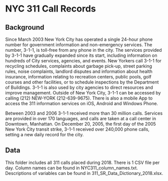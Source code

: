 # NYC 311 Call Records

## Background

Since March 2003 New York City has operated a single 24-hour phone number for government information and non-emergency services. The number, 3-1-1, is toll-free from any phone in the city. The services provided by 3-1-1 have gradually expanded since its start, including information on hundreds of City services, agencies, and events. New Yorkers call 3-1-1 for recycling schedules, complaints about garbage pick-up, street parking rules, noise complaints, landlord disputes and information about health insurance, information relating to recreation centers, public pools, golf courses and other facilities, or to schedule inspections by the Department of Buildings. 3-1-1 is also used by city agencies to direct resources and improve management. Outside of New York City, 3-1-1 can be accessed by calling (212) NEW-YORK (212-639-9675). There is also a mobile App to access the 311 information services on iOS, Android and Windows Phone.

Between 2003 and 2006 3-1-1 received more than 30 million calls. Services are provided in over 170 languages, and calls are taken at a call center in Downtown, Manhattan. On December 20, 2005, the first day of the 2005 New York City transit strike, 3-1-1 received over 240,000 phone calls, setting a new daily record for the city.

## Data

This folder includes all 311 calls placed during 2018. There is 1 CSV file per day. Column names can be found in NYC311_column_names.txt. Descriptions of variables can be found in 311_SR_Data_Dictionary_2018.xlsx.
